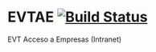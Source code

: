 EVTAE [![Build Status](http://89.140.90.242:8080/buildStatus/icon?job=EVTAE_DEV)](http://89.140.90.242:8080/job/EVTAE_DEV/)
=====

EVT Acceso a Empresas (Intranet)
